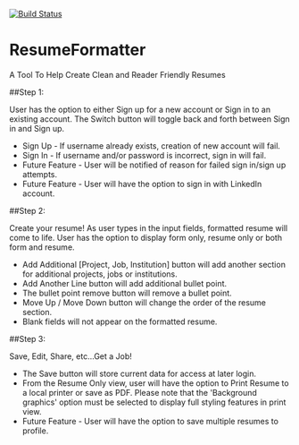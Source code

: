 [![Build Status](https://travis-ci.org/ResumeFormatterTeam/ResumeFormatter.svg)](https://travis-ci.org/ResumeFormatterTeam/ResumeFormatter)

# ResumeFormatter
A Tool To Help Create Clean and Reader Friendly Resumes

##Step 1:

User has the option to either Sign up for a new account or Sign in to an existing account. The Switch button will toggle back and forth between Sign in and Sign up.
  * Sign Up - If username already exists, creation of new account will fail.
  * Sign In - If username and/or password is incorrect, sign in will fail.
  * Future Feature - User will be notified of reason for failed sign in/sign up attempts.
  * Future Feature - User will have the option to sign in with LinkedIn account.

##Step 2:

Create your resume! As user types in the input fields, formatted resume will come to life. User has the option to display form only, resume only or both form and resume.
  * Add Additional [Project, Job, Institution] button will add another section for additional projects, jobs or institutions.
  * Add Another Line button will add additional bullet point.
  * The bullet point remove button will remove a bullet point.
  * Move Up / Move Down button will change the order of the resume section.
  * Blank fields will not appear on the formatted resume.

##Step 3:

Save, Edit, Share, etc...Get a Job!
  * The Save button will store current data for access at later login.
  * From the Resume Only view, user will have the option to Print Resume to a local printer or save as PDF. Please note that the 'Background graphics' option must be selected to display full styling features in print view.
  * Future Feature - User will have the option to save multiple resumes to profile.




